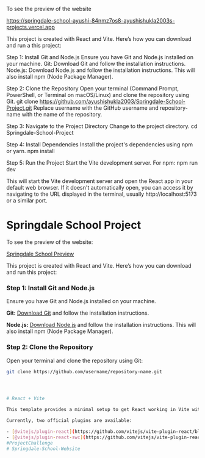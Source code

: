 To see the preview of the website 

https://springdale-school-ayushi-84nmz7os8-ayushishukla2003s-projects.vercel.app



This project is created with React and Vite. Here’s how you can download and run a this project:

Step 1: Install Git and Node.js
Ensure you have Git and Node.js installed on your machine.
Git: Download Git and follow the installation instructions.
Node.js: Download Node.js and follow the installation instructions. This will also install npm (Node Package Manager).







Step 2: Clone the Repository
Open your terminal (Command Prompt, PowerShell, or Terminal on macOS/Linux) and clone the repository using Git.
git clone https://github.com/ayushishukla2003/Springdale-School-Project.git
Replace username with the GitHub username and repository-name with the name of the repository.

Step 3: Navigate to the Project Directory
Change to the project directory.
cd Springdale-School-Project


Step 4: Install Dependencies
Install the project's dependencies using npm or yarn.
npm install





Step 5: Run the Project
Start the Vite development server.
For npm:
npm run dev



This will start the Vite development server and open the React app in your default web browser. If it doesn't automatically open, you can access it by navigating to the URL displayed in the terminal, usually http://localhost:5173 or a similar port.




















































# Springdale School Project

To see the preview of the website:

[Springdale School Preview](https://springdale-school-ayushi-84mnz7os8-ayushishukla2003s-projects.vercel.app)

This project is created with React and Vite. Here’s how you can download and run this project:

### Step 1: Install Git and Node.js
Ensure you have Git and Node.js installed on your machine.

**Git:** [Download Git](https://git-scm.com/downloads) and follow the installation instructions.

**Node.js:** [Download Node.js](https://nodejs.org/) and follow the installation instructions. This will also install npm (Node Package Manager).

### Step 2: Clone the Repository
Open your terminal and clone the repository using Git:

```sh
git clone https://github.com/username/repository-name.git




# React + Vite

This template provides a minimal setup to get React working in Vite with HMR and some ESLint rules.

Currently, two official plugins are available:

- [@vitejs/plugin-react](https://github.com/vitejs/vite-plugin-react/blob/main/packages/plugin-react/README.md) uses [Babel](https://babeljs.io/) for Fast Refresh
- [@vitejs/plugin-react-swc](https://github.com/vitejs/vite-plugin-react-swc) uses [SWC](https://swc.rs/) for Fast Refresh
#ProjectChallenge
# Springdale-School-Website
